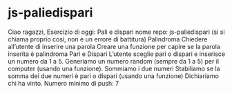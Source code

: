 # js-paliedispari
Ciao ragazzi,
Esercizio di oggi: Pali e dispari
nome repo: js-paliedispari (sì si chiama proprio così, non è un errore di battitura)
Palindroma
Chiedere all’utente di inserire una parola Creare una funzione per capire se la parola inserita è palindroma
Pari e Dispari
L’utente sceglie pari o dispari e inserisce un numero da 1 a 5. Generiamo un numero random (sempre da 1 a 5) per il computer (usando una funzione). Sommiamo i due numeri Stabiliamo se la somma dei due numeri è pari o dispari (usando una funzione) Dichiariamo chi ha vinto.
Numero minimo di push: 7